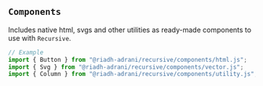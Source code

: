 ## `Components`

Includes native html, svgs and other utilities as ready-made components to use with `Recursive`.

```js
// Example
import { Button } from "@riadh-adrani/recursive/components/html.js";
import { Svg } from "@riadh-adrani/recursive/components/vector.js";
import { Column } from "@riadh-adrani/recursive/components/utility.js";
```
